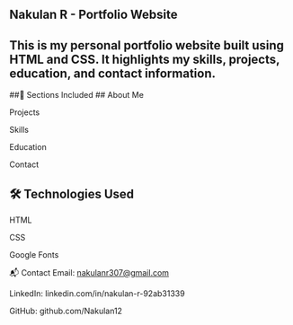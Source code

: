 ## Nakulan R - Portfolio Website ##
## This is my personal portfolio website built using HTML and CSS. It highlights my skills, projects, education, and contact information. ##

##🔗 Sections Included ##
About Me

Projects

Skills

Education

Contact

## 🛠 Technologies Used ##

HTML

CSS

Google Fonts

📬 Contact
Email: nakulanr307@gmail.com

LinkedIn: linkedin.com/in/nakulan-r-92ab31339

GitHub: github.com/Nakulan12

